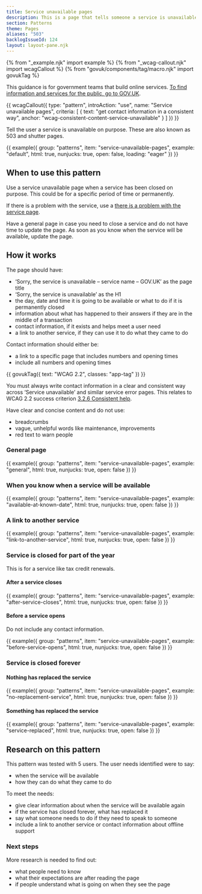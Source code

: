 ```yaml
---
title: Service unavailable pages
description: This is a page that tells someone a service is unavailable. It should say when the service will be available or what to do if it is permanently closed
section: Patterns
theme: Pages
aliases: "503"
backlogIssueId: 124
layout: layout-pane.njk
---
```


{% from "_example.njk" import example %}
{% from "_wcag-callout.njk" import wcagCallout %}
{% from "govuk/components/tag/macro.njk" import govukTag %}

This guidance is for government teams that build online services. [To find information and services for the public, go to GOV.UK](https://www.gov.uk/).

{{ wcagCallout({
  type: "pattern",
  introAction: "use",
  name: "Service unavailable pages",
  criteria: [
    {
      text: "get contact information in a consistent way",
      anchor: "wcag-consistent-content-service-unavailable"
    }
  ]
}) }}

Tell the user a service is unavailable on purpose. These are also known as 503 and shutter pages.

{{ example({ group: "patterns", item: "service-unavailable-pages", example: "default", html: true, nunjucks: true, open: false, loading: "eager" }) }}

## When to use this pattern

Use a service unavailable page when a service has been closed on purpose. This could be for a specific period of time or permanently.

If there is a problem with the service, use a [there is a problem with the service page](/patterns/problem-with-the-service-pages/).

Have a general page in case you need to close a service and do not have time to update the page. As soon as you know when the service will be available, update the page.

## How it works

The page should have:

- ‘Sorry, the service is unavailable – service name – GOV.UK’ as the page title
- ‘Sorry, the service is unavailable’ as the H1
- the day, date and time it is going to be available or what to do if it is permanently closed
- information about what has happened to their answers if they are in the middle of a transaction
- contact information, if it exists and helps meet a user need
- a link to another service, if they can use it to do what they came to do

Contact information should either be:

- a link to a specific page that includes numbers and opening times
- include all numbers and opening times

<div class="app-wcag-22" id="wcag-consistent-content-service-unavailable" role="note">
  {{ govukTag({
    text: "WCAG 2.2",
    classes: "app-tag"
  }) }}
  <p>You must always write contact information in a clear and consistent way across ‘Service unavailable’ and similar service error pages. This relates to WCAG 2.2 success criterion <a href="https://www.w3.org/WAI/WCAG22/Understanding/consistent-help.html">3.2.6 Consistent help</a>.</p>
</div>

Have clear and concise content and do not use:

- breadcrumbs
- vague, unhelpful words like maintenance, improvements
- red text to warn people

### General page

{{ example({ group: "patterns", item: "service-unavailable-pages", example: "general", html: true, nunjucks: true, open: false }) }}

### When you know when a service will be available

{{ example({ group: "patterns", item: "service-unavailable-pages", example: "available-at-known-date", html: true, nunjucks: true, open: false }) }}

### A link to another service

{{ example({ group: "patterns", item: "service-unavailable-pages", example: "link-to-another-service", html: true, nunjucks: true, open: false }) }}

### Service is closed for part of the year

This is for a service like tax credit renewals.

#### After a service closes

{{ example({ group: "patterns", item: "service-unavailable-pages", example: "after-service-closes", html: true, nunjucks: true, open: false }) }}

#### Before a service opens

Do not include any contact information.

{{ example({ group: "patterns", item: "service-unavailable-pages", example: "before-service-opens", html: true, nunjucks: true, open: false }) }}

### Service is closed forever

#### Nothing has replaced the service

{{ example({ group: "patterns", item: "service-unavailable-pages", example: "no-replacement-service", html: true, nunjucks: true, open: false }) }}

#### Something has replaced the service

{{ example({ group: "patterns", item: "service-unavailable-pages", example: "service-replaced", html: true, nunjucks: true, open: false }) }}

## Research on this pattern

This pattern was tested with 5 users. The user needs identified were to say:

- when the service will be available
- how they can do what they came to do

To meet the needs:

- give clear information about when the service will be available again
- if the service has closed forever, what has replaced it
- say what someone needs to do if they need to speak to someone
- include a link to another service or contact information about offline support

### Next steps

More research is needed to find out:

- what people need to know
- what their expectations are after reading the page
- if people understand what is going on when they see the page
